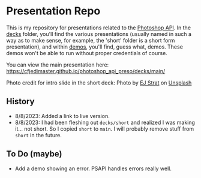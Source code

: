 # Presentation Repo

This is my repository for presentations related to the [Photoshop API](https://developer.adobe.com/photoshop/photoshop-api-docs/). In the [decks](/decks/) folder, you'll find the various presentations (usually named in such a way as to make sense, for example, the 'short' folder is a short form presentation), and within [demos](/demos), you'll find, guess what, demos. These demos won't be able to run without proper credentials of course. 

You can view the main presentation here: <a href="https://cfjedimaster.github.io/photoshop_api_preso/decks/main/">https://cfjedimaster.github.io/photoshop_api_preso/decks/main/</a>

Photo credit for intro slide in the short deck: Photo by <a href="https://unsplash.com/it/@xoforoct?utm_source=unsplash&utm_medium=referral&utm_content=creditCopyText">EJ Strat</a> on <a href="https://unsplash.com/photos/VjWi56AWQ9k?utm_source=unsplash&utm_medium=referral&utm_content=creditCopyText">Unsplash</a>
  

## History

* 8/8/2023: Added a link to live version.
* 8/8/2023: I had been fleshing out `decks/short` and realized I was making it... not short. So I copied `short` to `main`. I will probably remove stuff from `short` in the future.

## To Do (maybe)

* Add a demo showing an error. PSAPI handles errors really well.